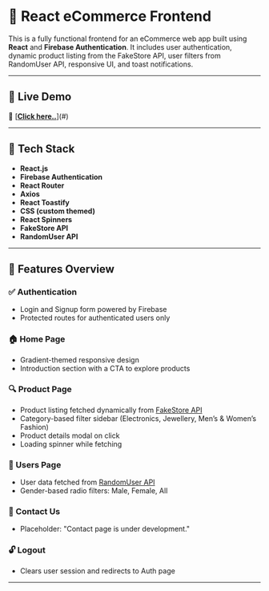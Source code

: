 # 🛒 React eCommerce Frontend

This is a fully functional frontend for an eCommerce web app built using **React** and **Firebase Authentication**. It includes user authentication, dynamic product listing from the FakeStore API, user filters from RandomUser API, responsive UI, and toast notifications.

---

## 🚀 Live Demo
🎯 [**[Click here..](https://shopify-p5s3.onrender.com/auth)**](#)

---

## 🔧 Tech Stack

- **React.js**
- **Firebase Authentication**
- **React Router**
- **Axios**
- **React Toastify**
- **CSS (custom themed)**
- **React Spinners**
- **FakeStore API**
- **RandomUser API**

---

## 📁 Features Overview

### ✅ Authentication
- Login and Signup form powered by Firebase
- Protected routes for authenticated users only

### 🏠 Home Page
- Gradient-themed responsive design
- Introduction section with a CTA to explore products

### 🔍 Product Page
- Product listing fetched dynamically from [FakeStore API](https://fakestoreapi.com/)
- Category-based filter sidebar (Electronics, Jewellery, Men’s & Women’s Fashion)
- Product details modal on click
- Loading spinner while fetching

### 👥 Users Page
- User data fetched from [RandomUser API](https://randomuser.me/)
- Gender-based radio filters: Male, Female, All

### 📩 Contact Us
- Placeholder: "Contact page is under development."

### 🔓 Logout
- Clears user session and redirects to Auth page

---

